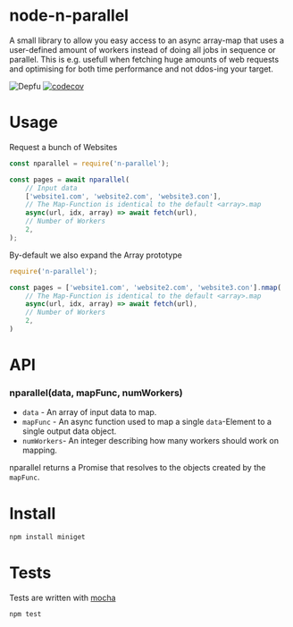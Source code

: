 # node-n-parallel

A small library to allow you easy access to an async array-map that uses a user-defined amount of workers instead of doing all jobs in sequence or parallel. This is e.g. usefull when fetching huge amounts of web requests and optimising for both time performance and not ddos-ing your target.


![Depfu](https://img.shields.io/depfu/fent/node-miniget)
[![codecov](https://codecov.io/gh/fent/node-miniget/branch/master/graph/badge.svg)](https://codecov.io/gh/fent/node-miniget)

# Usage

Request a bunch of Websites

```js
const nparallel = require('n-parallel');

const pages = await nparallel(
    // Input data
    ['website1.com', 'website2.com', 'website3.con'],
    // The Map-Function is identical to the default <array>.map
    async(url, idx, array) => await fetch(url),
    // Number of Workers
    2,
);
```

By-default we also expand the Array prototype

```js
require('n-parallel');

const pages = ['website1.com', 'website2.com', 'website3.con'].nmap(
    // The Map-Function is identical to the default <array>.map
    async(url, idx, array) => await fetch(url),
    // Number of Workers
    2,
)
```

# API

### nparallel(data, mapFunc, numWorkers)

* `data` - An array of input data to map.
* `mapFunc` - An async function used to map a single `data`-Element to a single output data object.
* `numWorkers`- An integer describing how many workers should work on mapping.

nparallel returns a Promise that resolves to the objects created by the `mapFunc`.


# Install
```bash
npm install miniget
```


# Tests
Tests are written with [mocha](https://mochajs.org)

```bash
npm test
```
